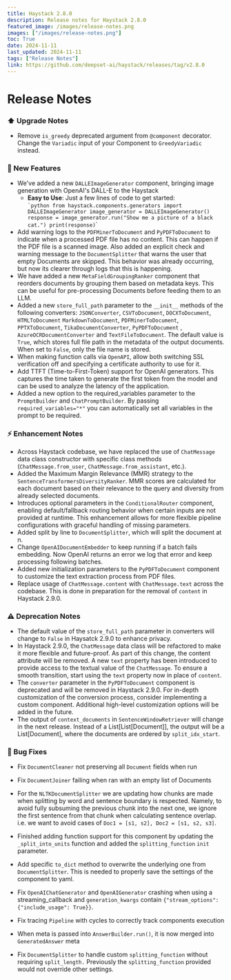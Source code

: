 ```yaml
---
title: Haystack 2.8.0
description: Release notes for Haystack 2.8.0
featured_image: /images/release-notes.png
images: ["/images/release-notes.png"]
toc: True
date: 2024-11-11
last_updated: 2024-11-11
tags: ["Release Notes"]
link: https://github.com/deepset-ai/haystack/releases/tag/v2.8.0
---
```


# Release Notes

### ⬆️  Upgrade Notes

-   Remove `is_greedy` deprecated argument from `@component` decorator. Change the `Variadic` input of your Component to `GreedyVariadic` instead.

### 🚀 New Features

-   We've added a new `DALLEImageGenerator` component, bringing image generation with OpenAI's DALL-E to the Haystack
    -   **Easy to Use**: Just a few lines of code to get started:  
        `` `python from haystack.components.generators import DALLEImageGenerator image_generator = DALLEImageGenerator() response = image_generator.run("Show me a picture of a black cat.") print(response) ``\`
-   Add warning logs to the `PDFMinerToDocument` and `PyPDFToDocument` to indicate when a processed PDF file has no content. This can happen if the PDF file is a scanned image. Also added an explicit check and warning message to the `DocumentSplitter` that warns the user that empty Documents are skipped. This behavior was already occurring, but now its clearer through logs that this is happening.
-   We have added a new `MetaFieldGroupingRanker` component that reorders documents by grouping them based on metadata keys. This can be useful for pre-processing Documents before feeding them to an LLM.
-   Added a new `store_full_path` parameter to the `__init__` methods of the following converters:
`JSONConverter`, `CSVToDocument`, `DOCXToDocument`, `HTMLToDocument` `MarkdownToDocument`, `PDFMinerToDocument`, `PPTXToDocument`, `TikaDocumentConverter`, `PyPDFToDocument` , `AzureOCRDocumentConverter` and `TextFileToDocument`. The default value is `True`, which stores full file path in the metadata of the output documents. When set to `False`, only the file name is stored.
-   When making function calls via `OpenAPI`, allow both switching SSL verification off and specifying a certificate authority to use for it.
-   Add TTFT (Time-to-First-Token) support for OpenAI generators. This captures the time taken to generate the first token from the model and can be used to analyze the latency of the application.
-   Added a new option to the required_variables parameter to the `PromptBuilder` and `ChatPromptBuilder`. By passing `required_variables="*"` you can automatically set all variables in the prompt to be required.


### ⚡️ Enhancement Notes

-   Across Haystack codebase, we have replaced the use of `ChatMessage` data class constructor with specific class methods (`ChatMessage.from_user`, `ChatMessage.from_assistant`, etc.).
- Added the Maximum Margin Relevance (MMR) strategy to the `SentenceTransformersDiversityRanker`. MMR scores are calculated for each document based on their relevance to the query and diversity from already selected documents.
-   Introduces optional parameters in the `ConditionalRouter` component, enabling default/fallback routing behavior when certain inputs are not provided at runtime. This enhancement allows for more flexible pipeline configurations with graceful handling of missing parameters.
-   Added split by line to `DocumentSplitter`, which will split the document at n.
-   Change `OpenAIDocumentEmbedder` to keep running if a batch fails embedding. Now OpenAI returns an error we log that error and keep processing following batches.
-   Added new initialization parameters to the `PyPDFToDocument` component to customize the text extraction process from PDF files.
-   Replace usage of `ChatMessage.content` with `ChatMessage.text` across the codebase. This is done in preparation for the removal of `content` in Haystack 2.9.0.

### ⚠️ Deprecation Notes

-   The default value of the `store_full_path` parameter in converters will change to `False` in Haysatck 2.9.0 to enhance privacy.
-   In Haystack 2.9.0, the `ChatMessage` data class will be refactored to make it more flexible and future-proof. As part of this change, the <span class="title-ref">content</span> attribute will be removed. A new `text` property has been introduced to provide access to the textual value of the `ChatMessage`. To ensure a smooth transition, start using the `text` property now in place of `content`.
-   The `converter` parameter in the `PyPDFToDocument` component is deprecated and will be removed in Haystack 2.9.0. For in-depth customization of the conversion process, consider implementing a custom component. Additional high-level customization options will be added in the future.
- The output of `context_documents` in `SentenceWindowRetriever` will change in the next release. Instead of a List[List[Document]], the output will be a List[Document], where the documents are ordered by `split_idx_start`.


### 🐛 Bug Fixes

-   Fix `DocumentCleaner` not preserving all `Document` fields when run

-   Fix `DocumentJoiner` failing when ran with an empty list of Documents

-   For the `NLTKDocumentSplitter` we are updating how chunks are made when splitting by word and sentence boundary is respected. Namely, to avoid fully subsuming the previous chunk into the next one, we ignore the first sentence from that chunk when calculating sentence overlap. i.e. we want to avoid cases of `Doc1 = [s1, s2], Doc2 = [s1, s2, s3]`.

-    Finished adding function support for this component by updating the `_split_into_units` function and added the `splitting_function` `init` parameter.

-   Add specific `to_dict` method to overwrite the underlying one from `DocumentSplitter`. This is needed to properly save the settings of the component to yaml.

-   Fix `OpenAIChatGenerator` and `OpenAIGenerator` crashing when using a <span class="title-ref">streaming_callback</span> and `generation_kwargs` contain `{"stream_options": {"include_usage": True}}`.

-   Fix tracing `Pipeline` with cycles to correctly track components execution

-   When meta is passed into `AnswerBuilder.run()`, it is now merged into `GeneratedAnswer` meta

-   Fix `DocumentSplitter` to handle custom `splitting_function` without requiring `split_length.` Previously the `splitting_function` provided would not override other settings.

